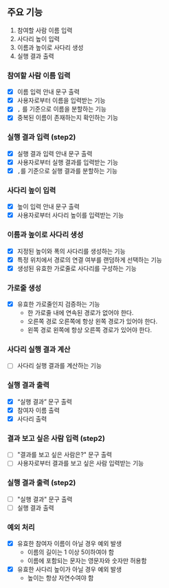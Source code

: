 ## 주요 기능

1. 참여할 사람 이름 입력
2. 사다리 높이 입력
3. 이름과 높이로 사다리 생성
4. 실행 결과 출력

### 참여할 사람 이름 입력
- [x] 이름 입력 안내 문구 출력
- [x] 사용자로부터 이름을 입력받는 기능
- [x] `,` 를 기준으로 이름을 분할하는 기능
- [x] 중복된 이름이 존재하는지 확인하는 기능

### 실행 결과 입력 (step2)
- [x] 실행 결과 입력 안내 문구 출력
- [x] 사용자로부터 실행 결과를 입력받는 기능
- [x] `,`를 기준으로 실행 결과를 분할하는 기능

### 사다리 높이 입력
- [x] 높이 입력 안내 문구 출력
- [x] 사용자로부터 사다리 높이를 입력받는 기능

### 이름과 높이로 사다리 생성
- [x] 지정된 높이와 폭의 사다리를 생성하는 기능
- [x] 특정 위치에서 경로의 연결 여부를 랜덤하게 선택하는 기능
- [x] 생성된 유효한 가로줄로 사다리를 구성하는 기능

### 가로줄 생성
- [x] 유효한 가로줄인지 검증하는 기능
  - 한 가로줄 내에 연속된 경로가 없어야 한다.
  - 오른쪽 경로 오른쪽에 항상 왼쪽 경로가 있어야 한다.
  - 왼쪽 경로 왼쪽에 항상 오른쪽 경로가 있어야 한다.

### 사다리 실행 결과 계산
- [ ] 사다리 실행 결과를 계산하는 기능

### 실행 결과 출력

- [x] “실행 결과” 문구 출력
- [x] 참여자 이름 출력
- [x] 사다리 출력

### 결과 보고 싶은 사람 입력 (step2)
- [ ] "결과를 보고 싶은 사람은?" 문구 출력
- [ ] 사용자로부터 결과를 보고 싶은 사람 입력받는 기능

### 실행 결과 출력 (step2)

- [ ] "실행 결과" 문구 출력
- [ ] 실행 결과 출력

### 예외 처리

- [x] 유효한 참여자 이름이 아닐 경우 예외 발생
    - 이름의 길이는 1 이상 5이하여야 함
    - 이름에 포함되는 문자는 영문자와 숫자만 허용함
- [x] 유효한 사다리 높이가 아닐 경우 예외 발생
    - 높이는 항상 자연수여야 함
